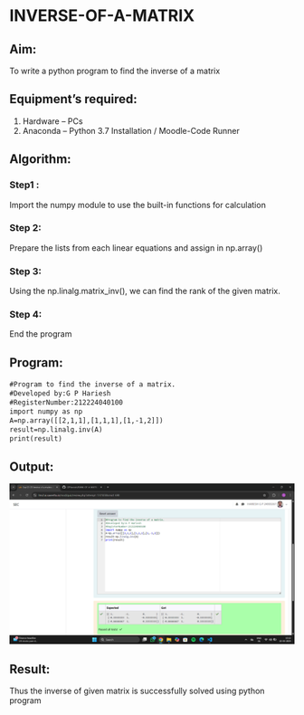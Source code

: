 # INVERSE-OF-A-MATRIX
## Aim:
To write a python program to find the inverse of a matrix
## Equipment’s required:
1. 	Hardware – PCs
2. 	Anaconda – Python 3.7 Installation / Moodle-Code Runner
## Algorithm:
### Step1 :
Import the numpy module to use the built-in functions for calculation

### Step 2:
Prepare the lists from each linear equations and assign in np.array() 

### Step 3:
Using the np.linalg.matrix_inv(), we can find the rank of the given matrix.

### Step 4: 
End the program
## Program:
```
#Program to find the inverse of a matrix.
#Developed by:G P Hariesh
#RegisterNumber:212224040100
import numpy as np 
A=np.array([[2,1,1],[1,1,1],[1,-1,2]])
result=np.linalg.inv(A)
print(result)
```
## Output:
![alt text](<Screenshot (98).png>)
## Result:
Thus the inverse of given matrix is successfully solved using python program

